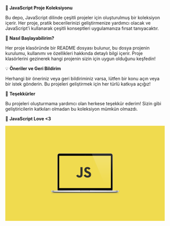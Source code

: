 🚀 **JavaScript Proje Koleksiyonu**

Bu depo, JavaScript dilinde çeşitli projeler için oluşturulmuş bir koleksiyon içerir. Her proje, pratik becerilerinizi geliştirmenize yardımcı olacak ve JavaScript'i kullanarak çeşitli konseptleri uygulamanıza fırsat tanıyacaktır.

🔧 **Nasıl Başlayabilirim?**

Her proje klasöründe bir README dosyası bulunur, bu dosya projenin kurulumu, kullanımı ve özellikleri hakkında detaylı bilgi içerir. Proje klasörlerini gezinerek hangi projenin sizin için uygun olduğunu keşfedin!

💡 **Öneriler ve Geri Bildirim**

Herhangi bir öneriniz veya geri bildiriminiz varsa, lütfen bir konu açın veya bir istek gönderin. Bu projeleri geliştirmek için her türlü katkıya açığız!

🌟 **Teşekkürler**

Bu projeleri oluşturmama yardımcı olan herkese teşekkür ederim! Sizin gibi geliştiricilerin katkıları olmadan bu koleksiyon mümkün olmazdı.

🌟 **JavaScript Love <3**

![](js.png)
